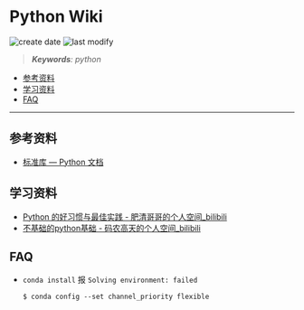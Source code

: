 Python Wiki
===
<!--START_SECTION:badge-->

![create date](https://img.shields.io/static/v1?label=create%20date&message=2025-08-xx&label_color=gray&color=lightsteelblue&style=flat-square)
![last modify](https://img.shields.io/static/v1?label=last%20modify&message=2025-08-03%2022%3A42%3A16&label_color=gray&color=thistle&style=flat-square)

<!--END_SECTION:badge-->
<!--info
top: false
draft: false
hidden: true
level: 99
tag: []
-->

> ***Keywords**: python*

<!--START_SECTION:paper_title-->
<!--END_SECTION:paper_title-->

<!--START_SECTION:toc-->
- [参考资料](#参考资料)
- [学习资料](#学习资料)
- [FAQ](#faq)
<!--END_SECTION:toc-->

---

## 参考资料

- [标准库 — Python 文档](https://docs.python.org/zh-cn/3/library/index.html)

## 学习资料
- [Python 的好习惯与最佳实践 - 肥清哥哥的个人空间_bilibili](https://space.bilibili.com/374243420/channel/collectiondetail?sid=422655)
- [不基础的python基础 - 码农高天的个人空间_bilibili](https://space.bilibili.com/245645656/channel/collectiondetail?sid=346060)


## FAQ

- `conda install` 报 `Solving environment: failed`
    ```shell
    $ conda config --set channel_priority flexible
    ```